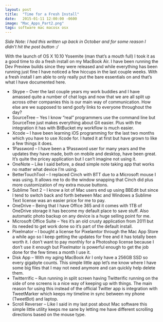 ```yaml
---
layout: post
title:  "Time for a Fresh Install"
date:   2015-01-11 12:00:00 -0600
image: "Mac_Apps_Part2.png"
tags: software mac macosx osx
---
```

*Side Note: I had this written up back in October and for some reason I didn’t hit the post button :/*

With the launch of OS X 10.10 Yosemite (man that’s a mouth full) I took it as a good time to do a fresh install on my MacBook Air. I have been running the Dev Preview builds since they were released and while everything has been running just fine I have noticed a few hiccups in the last couple weeks. With a  fresh install I am able to only really put the bare essentials on and that’s what I have documented here.

<!--break-->

* Skype – Over the last couple years my work buddies and I have amassed quite a number of chat logs and now that we are all split up across other companies this is our main way of communication. How else are we supposed to send goofy links to everyone throughout the day?
* SourceTree – Yes I know “real” programmers use the command line but SourceTree just makes everything about Git easier. Plus with the integration it has with BitBucket my workflow is much easier.
* Xcode – I have been learning iOS programming for the last two months which you have to use Xcode for. I hated it at first but have grown to like a few things it does.
* 1Password – I have been a 1Password user for many years and the updates they have made, both on mobile and desktop, have been great. It’s quite the pricey application but I can’t imagine not using it.
* OneNote – Like I said before, a dead simple note taking app that works no matter what device I’m using.
* BetterTouchTool – I replaced Cinch with BTT due to a Microsoft mouse I was using. It allows me to do the window snapping that Cinch did plus more customization of my extra mouse buttons.
* Sublime Text 2 – I know a lot of Mac users end up using BBEdit but since I tend to switch back and forth between Mac and Windows a Sublime Text license was an easier price for me to pay.
* OneDrive – Being that I have Office 365 and it comes with 1TB of OneDrive storage it has become my default place to save stuff. Also automatic photo backup on any device is a huge selling point for me.
* Microsoft Office Suite – Yes it’s an old crusty application from 2011 but its needed to get work done so it’s part of the default install.
* Pixelmator – I bought a license for Pixelamtor through the Mac App Store a while ago so I keep getting the updates for free and it has totally been worth it. I don’t want to pay monthly for a Photoshop license because I don’t use it enough but Pixelmator is powerful enough to get the job done for the few times a month I use it.
* Disk App – With my aging MacBook Air I only have a 256GB SSD so every gigabyte counts. This simple little app let’s me know where I have some big files that I may not need anymore and can quickly help delete them.
* Twitterrific – Run running in split screen having Twitterific running on the side of one screens is a nice way of keeping up with things. The main reason for using this instead of the official Twitter app is integration with TweetMarker which keeps my timeline in sync between my phone (TweetBot) and laptop.
* Scroll Reverser – Like I said in my last post about Mac software this simple little utility keeps me sane by letting me have different scrolling directions based on the mouse type.
